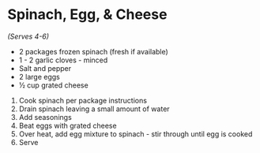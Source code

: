 # Spinach, Egg, & Cheese
*(Serves 4-6)*

* 2 packages frozen spinach (fresh if available)
* 1 - 2 garlic cloves - minced
* Salt and pepper
* 2 large eggs
* ½ cup grated cheese

1. Cook spinach per package instructions
2. Drain spinach leaving a small amount of water
3. Add seasonings
4. Beat eggs with grated cheese
5. Over heat, add egg mixture to spinach - stir through until egg is cooked
6. Serve